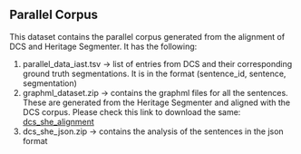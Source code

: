 ## Parallel Corpus

This dataset contains the parallel corpus generated from the alignment of DCS and Heritage Segmenter. It has the following:

1. parallel\_data\_iast.tsv -> list of entries from DCS and their corresponding ground truth segmentations. It is in the format (sentence_id, sentence, segmentation)
2. graphml\_dataset.zip -> contains the graphml files for all the sentences. These are generated from the Heritage Segmenter and aligned with the DCS corpus. Please check this link to download the same: [dcs_she_alignment](https://drive.google.com/drive/folders/1r4IgONLVboMvzh9B5ZJKnrW0lqW25J53?usp=sharing)
3. dcs\_she\_json.zip -> contains the analysis of the sentences in the json format

